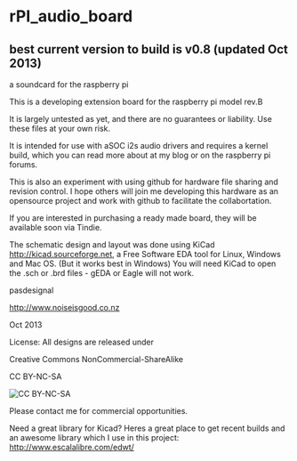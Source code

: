 rPI_audio_board
===============
best current version to build is v0.8 (updated Oct 2013)
-------------------------------------
a soundcard for the raspberry pi

This is a developing extension board for the raspberry pi model rev.B

It is largely untested as yet, and there are no guarantees or liability. Use these files at your own risk.

It is intended for use with aSOC i2s audio drivers and requires a kernel build, which you can read more about at my blog or on the raspberry pi forums.

This is also an experiment with using github for hardware file sharing and revision control. I hope others will join me developing this hardware as an opensource project and work with github to facilitate the collabortation. 

If you are interested in purchasing a ready made board, they will be available soon via Tindie.

The schematic design and layout was done using KiCad http://kicad.sourceforge.net, a Free Software EDA tool for Linux, Windows and Mac OS. (But it works best in Windows) You will need KiCad to open the .sch or .brd files - gEDA or Eagle will not work.

pasdesignal

http://www.noiseisgood.co.nz

Oct 2013

License: All designs are released under 

Creative Commons NonCommercial-ShareAlike 

CC BY-NC-SA

![CC BY-NC-SA](http://i.creativecommons.org/l/by-nc-sa/3.0/88x31.png)

Please contact me for commercial opportunities. 

Need a great library for Kicad?
Heres a great place to get recent builds and an awesome library which I use in this project:
http://www.escalalibre.com/edwt/
